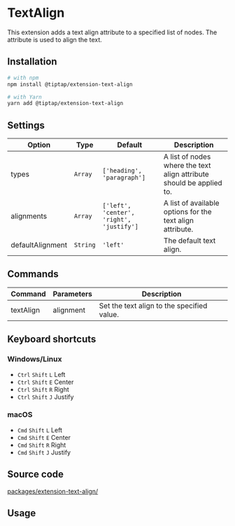 # TextAlign
This extension adds a text align attribute to a specified list of nodes. The attribute is used to align the text.

## Installation
```bash
# with npm
npm install @tiptap/extension-text-align

# with Yarn
yarn add @tiptap/extension-text-align
```

## Settings
| Option           | Type     | Default                                  | Description                                                          |
| ---------------- | -------- | ---------------------------------------- | -------------------------------------------------------------------- |
| types            | `Array`  | `['heading', 'paragraph']`               | A list of nodes where the text align attribute should be applied to. |
| alignments       | `Array`  | `['left', 'center', 'right', 'justify']` | A list of available options for the text align attribute.            |
| defaultAlignment | `String` | `'left'`                                 | The default text align.                                              |

## Commands
| Command   | Parameters | Description                                |
| --------- | ---------- | ------------------------------------------ |
| textAlign | alignment  | Set the text align to the specified value. |

## Keyboard shortcuts
### Windows/Linux
* `Ctrl`&nbsp;`Shift`&nbsp;`L` Left
* `Ctrl`&nbsp;`Shift`&nbsp;`E` Center
* `Ctrl`&nbsp;`Shift`&nbsp;`R` Right
* `Ctrl`&nbsp;`Shift`&nbsp;`J` Justify

### macOS
* `Cmd`&nbsp;`Shift`&nbsp;`L` Left
* `Cmd`&nbsp;`Shift`&nbsp;`E` Center
* `Cmd`&nbsp;`Shift`&nbsp;`R` Right
* `Cmd`&nbsp;`Shift`&nbsp;`J` Justify

## Source code
[packages/extension-text-align/](https://github.com/ueberdosis/tiptap-next/blob/main/packages/extension-text-align/)

## Usage
<demo name="Extensions/TextAlign" highlight="29" />
